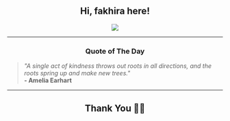 <h2 align="center"> Hi, fakhira here!</h2>

<p align="center">
<a href="https://github.com/fakhiralkda" alt="github streak"><img src="https://dvst-streak.herokuapp.com/?user=fakhiralkda&theme=tokyonight&fire=DD472C"></a>
</p>

<hr>
<h3 align="center">Quote of The Day</h3>
<p align="center">
<blockquote>
<i>"A single act of kindness throws out roots in all directions, and the roots spring up and make new trees."</i>
<br>
<b>- Amelia Earhart</b>
</blockquote>
</p>


<hr>
<h2 align="center">Thank You 🙏🏼</h2>
